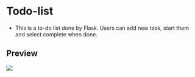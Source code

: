 # Todo-list


<ul>
  <li>This is a to-do list done by Flask. Users can add new task, start them and select complete when done.</li>
</ul>

<h2>Preview</h2>
<img src="https://user-images.githubusercontent.com/91461938/190872232-f35040cd-c80d-4648-8ff2-ddf642583c61.png">
